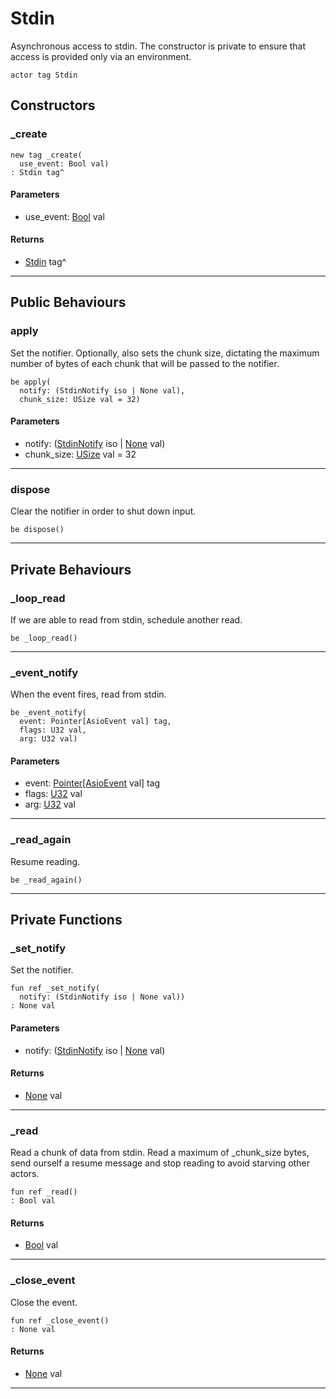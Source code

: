 # Stdin

Asynchronous access to stdin. The constructor is private to ensure that
access is provided only via an environment.


```pony
actor tag Stdin
```

## Constructors

### _create

```pony
new tag _create(
  use_event: Bool val)
: Stdin tag^
```
#### Parameters

*   use_event: [Bool](builtin-Bool) val

#### Returns

* [Stdin](builtin-Stdin) tag^

---

## Public Behaviours

### apply

Set the notifier. Optionally, also sets the chunk size, dictating the
maximum number of bytes of each chunk that will be passed to the notifier.


```pony
be apply(
  notify: (StdinNotify iso | None val),
  chunk_size: USize val = 32)
```
#### Parameters

*   notify: ([StdinNotify](builtin-StdinNotify) iso | [None](builtin-None) val)
*   chunk_size: [USize](builtin-USize) val = 32

---

### dispose

Clear the notifier in order to shut down input.


```pony
be dispose()
```

---

## Private Behaviours

### _loop_read

If we are able to read from stdin, schedule another read.


```pony
be _loop_read()
```

---

### _event_notify

When the event fires, read from stdin.


```pony
be _event_notify(
  event: Pointer[AsioEvent val] tag,
  flags: U32 val,
  arg: U32 val)
```
#### Parameters

*   event: [Pointer](builtin-Pointer)\[[AsioEvent](builtin-AsioEvent) val\] tag
*   flags: [U32](builtin-U32) val
*   arg: [U32](builtin-U32) val

---

### _read_again

Resume reading.


```pony
be _read_again()
```

---

## Private Functions

### _set_notify

Set the notifier.


```pony
fun ref _set_notify(
  notify: (StdinNotify iso | None val))
: None val
```
#### Parameters

*   notify: ([StdinNotify](builtin-StdinNotify) iso | [None](builtin-None) val)

#### Returns

* [None](builtin-None) val

---

### _read

Read a chunk of data from stdin. Read a maximum of _chunk_size bytes, send
ourself a resume message and stop reading to avoid starving other actors.


```pony
fun ref _read()
: Bool val
```

#### Returns

* [Bool](builtin-Bool) val

---

### _close_event

Close the event.


```pony
fun ref _close_event()
: None val
```

#### Returns

* [None](builtin-None) val

---


